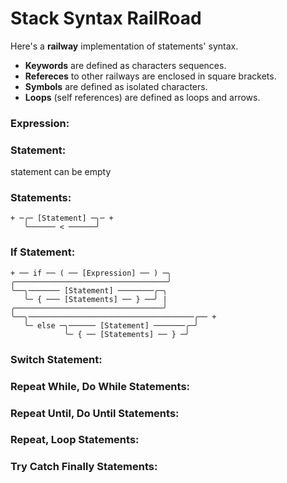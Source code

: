
# Stack Syntax RailRoad

Here's a **railway** implementation of statements' syntax.

- **Keywords** are defined as characters sequences.
- **Refereces** to other railways are enclosed in square brackets.
- **Symbols** are defined as isolated characters.
- **Loops** (self references) are defined as loops and arrows.

### Expression:
### Statement:

statement can be empty

### Statements:

    + ─╭─ [Statement] ─╮─ +
       ╰────── < ──────╯

### If Statement:

    + ── if ── ( ── [Expression] ── ) ─╮
    ╭──────────────────────────────────╯
    ╰──╮─────── [Statement] ────────╭─╮
       ╰─ { ─── [Statements] ── } ──╯ |
    ╭─────────────────────────────────╯
    ╰──╮─────────────────────────────────────╭── +
       ╰─ else ─╮────── [Statement] ───────╭─╯
                ╰─ { ── [Statements] ── } ─╯

### Switch Statement:
### Repeat While, Do While Statements:
### Repeat Until, Do Until Statements:
### Repeat, Loop Statements:
### Try Catch Finally Statements:
